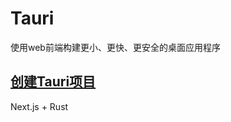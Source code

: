 # Tauri
使用web前端构建更小、更快、更安全的桌面应用程序

## [创建Tauri项目](https://www.tauri.net.cn/30.html)


Next.js + Rust
